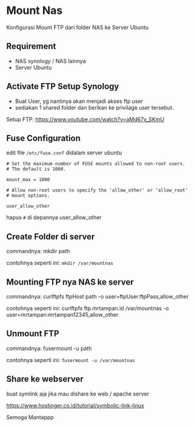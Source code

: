 # Mount Nas

Konfigurasi Mount FTP dari folder NAS ke Server Ubuntu

## Requirement
- NAS synology / NAS lainnya
- Server Ubuntu

## Activate FTP Setup Synology

- Buat User, yg nantinya akan menjadi akses ftp user 
- sediakan 1 shared folder dan berikan ke privilage user tersebut.

Setup FTP: https://www.youtube.com/watch?v=aMd67v_SKmU



## Fuse Configuration
edit file `/etc/fuse.conf` didalam server ubuntu

```
# Set the maximum number of FUSE mounts allowed to non-root users.
# The default is 1000.

mount_max = 1000

# Allow non-root users to specify the 'allow_other' or 'allow_root'
# mount options.

user_allow_other
```

hapus `#` di depannya user_allow_other


## Create Folder di server

commandnya:
mkdir path

contohnya seperti ini: `mkdir /var/mountnas`


## Mounting FTP nya NAS ke server

commandnya:
curlftpfs ftpHost path -o user=ftpUser:ftpPass,allow_other

contohnya seperti ini: curlftpfs ftp.mrtampan.id /var/mountnas -o user=mrtampan:mrtampan12345,allow_other

## Unmount FTP

commandnya:
fusermount -u path

contohnya seperti ini: `fusermount -u /var/mountnas`

## Share ke webserver

buat symlink aja jika mau dishare ke web / apache server

https://www.hostinger.co.id/tutorial/symbolic-link-linux


Semoga Mantappp
